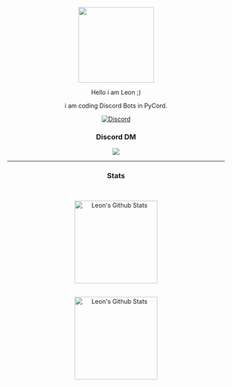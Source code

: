 <div id="header" align="center">
  <img src="https://media.discordapp.net/attachments/825340653378338837/963556131551191070/ezgif-1-9da174320c.gif?width=660&height=297" width="175"/>

  Hello i am Leon ;)
  
  i am coding Discord Bots in PyCord.
  
  [![Discord](https://img.shields.io/discord/724602228505313311?style=for-the-badge&logo=discord&logoColor=white&label=Discord%20Server&labelColor=black&color=white&link=https%3A%2F%2Fdiscord.gg%2FyA3Uqqjw8b)](https://discord.gg/yA3Uqqjw8b)


### Discord DM
<p align="center"><img src="https://discord.c99.nl/widget/theme-4/945027825096884276.png"><p/>
  
---
  
### Stats
  <br/>
  <p align="center">
    <a href="https://github.com/BabyEntchen"><img alt="Leon's Github Stats" src="https://github-readme-stats.vercel.app/api?username=LeonMT1&show_icons=true&count_private=true&theme=ayu-mirage" height="192px"/></a>
<br/>
  &nbsp;
  <p align="center">
      <a href="https://github.com/BabyEntchen"><img alt="Leon's Github Stats" src="http://github-readme-streak-stats.herokuapp.com?user=LeonMT1&theme=ayu-mirage" height="192px"/></a>
  </p>
